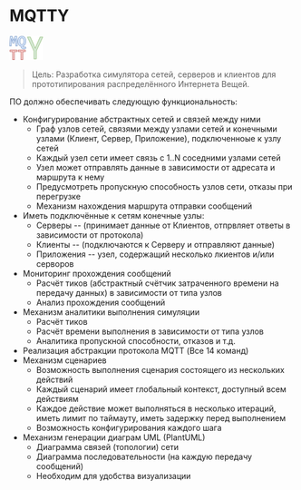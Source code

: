 # MQTTY

![mqtty.png](https://github.com/EntityFX/mqtty/blob/main/mqtty.png?raw=true)

> Цель: Разработка симулятора сетей, серверов и клиентов для прототипирования распределённого Интернета Вещей.

ПО должно обеспечивать следующую функциональность:

* Конфигурирование абстрактных сетей и связей между ними
    * Граф узлов сетей, связями между узлами сетей и конечными узлами (Клиент, Сервер, Приложение), подключенноые к узлу сетей
    * Каждый узел сети имеет связь с 1..N соседними узлами сетей
    * Узел может отправлять данные в зависимости от адресата и маршрута к нему
    * Предусмотреть пропускную способность узлов сети, отказы при перегрузке
    * Механизм нахождения маршрута отправки сообщений 
* Иметь подключённые к сетям конечные узлы:
    * Серверы -- (принимает данные от Клиентов, отпрвляет ответы в зависимости от протокола)
    * Клиенты -- (подключаются к Серверу и отправляют данные) 
    * Приложения -- узел, содержащий несколько лкиентов и/или серворов
* Мониторинг прохождения сообщений
    * Расчёт тиков (абстрактный счётчик затраченного времени на передачу данных) в зависимости от типа узлов
    * Анализ прохождения сообщений
* Механизм аналитики выполнения симуляции
    * Расчёт тиков
    * Расчёт времени выполнения в зависимости от типа узлов
    * Аналитика пропускной способности, отказов и т.д.
* Реализация абстракции протокола MQTT (Все 14 команд)
* Механизм сценариев
    * Возможность выполнения сценария состоящего из нескольких действий
    * Каждый сценарий имеет глобальный контекст, доступный всем действиям
    * Каждое действие может выполняться в несколько итераций, иметь лимит по таймауту, иметь задержку перед выполнением
    * Возможность конфигурирования каждого шага
* Механизм генерации диаграм UML (PlantUML)
    * Диаграмма связей (топологии) сети
    * Диаграмма последовательности (на каждую передачу сообщений)
    * Необходим для удобства визуализации
